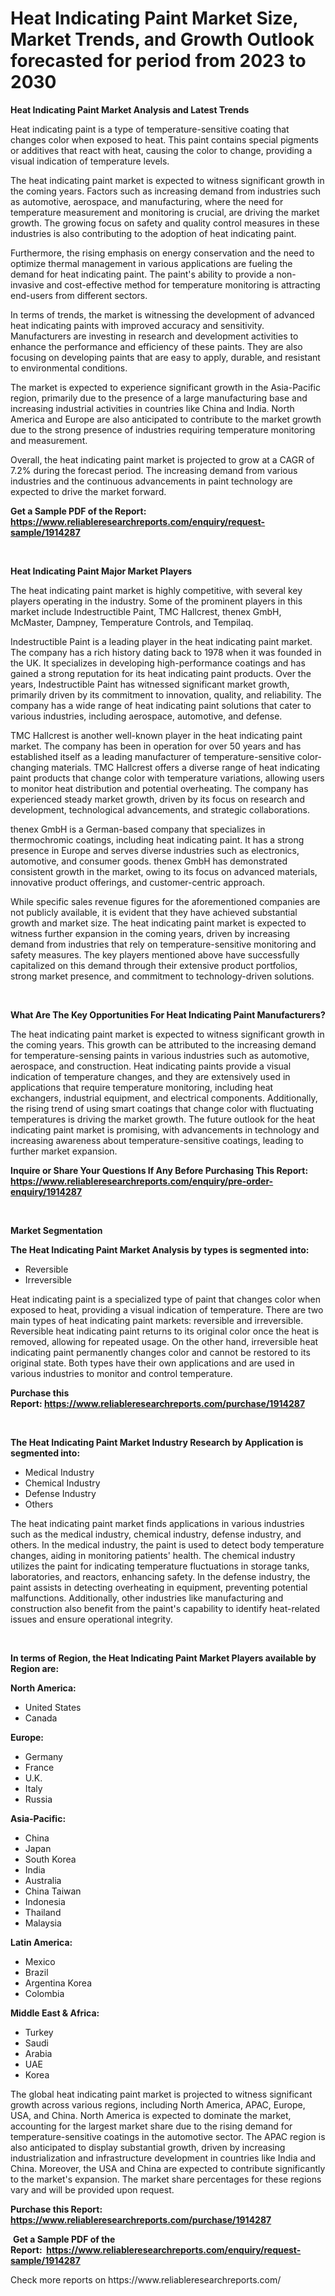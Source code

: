 <p><h1>Heat Indicating Paint Market Size, Market Trends, and Growth Outlook forecasted for period from 2023 to 2030</h1></p><p><strong>Heat Indicating Paint Market Analysis and Latest Trends</strong></p>
<p><p>Heat indicating paint is a type of temperature-sensitive coating that changes color when exposed to heat. This paint contains special pigments or additives that react with heat, causing the color to change, providing a visual indication of temperature levels.</p><p>The heat indicating paint market is expected to witness significant growth in the coming years. Factors such as increasing demand from industries such as automotive, aerospace, and manufacturing, where the need for temperature measurement and monitoring is crucial, are driving the market growth. The growing focus on safety and quality control measures in these industries is also contributing to the adoption of heat indicating paint.</p><p>Furthermore, the rising emphasis on energy conservation and the need to optimize thermal management in various applications are fueling the demand for heat indicating paint. The paint's ability to provide a non-invasive and cost-effective method for temperature monitoring is attracting end-users from different sectors.</p><p>In terms of trends, the market is witnessing the development of advanced heat indicating paints with improved accuracy and sensitivity. Manufacturers are investing in research and development activities to enhance the performance and efficiency of these paints. They are also focusing on developing paints that are easy to apply, durable, and resistant to environmental conditions.</p><p>The market is expected to experience significant growth in the Asia-Pacific region, primarily due to the presence of a large manufacturing base and increasing industrial activities in countries like China and India. North America and Europe are also anticipated to contribute to the market growth due to the strong presence of industries requiring temperature monitoring and measurement.</p><p>Overall, the heat indicating paint market is projected to grow at a CAGR of 7.2% during the forecast period. The increasing demand from various industries and the continuous advancements in paint technology are expected to drive the market forward.</p></p>
<p><strong>Get a Sample PDF of the Report:&nbsp; <a href="https://www.reliableresearchreports.com/enquiry/request-sample/1914287">https://www.reliableresearchreports.com/enquiry/request-sample/1914287</a></strong></p>
<p>&nbsp;</p>
<p><strong>Heat Indicating Paint Major Market Players</strong></p>
<p><p>The heat indicating paint market is highly competitive, with several key players operating in the industry. Some of the prominent players in this market include Indestructible Paint, TMC Hallcrest, thenex GmbH, McMaster, Dampney, Temperature Controls, and Tempilaq.</p><p>Indestructible Paint is a leading player in the heat indicating paint market. The company has a rich history dating back to 1978 when it was founded in the UK. It specializes in developing high-performance coatings and has gained a strong reputation for its heat indicating paint products. Over the years, Indestructible Paint has witnessed significant market growth, primarily driven by its commitment to innovation, quality, and reliability. The company has a wide range of heat indicating paint solutions that cater to various industries, including aerospace, automotive, and defense. </p><p>TMC Hallcrest is another well-known player in the heat indicating paint market. The company has been in operation for over 50 years and has established itself as a leading manufacturer of temperature-sensitive color-changing materials. TMC Hallcrest offers a diverse range of heat indicating paint products that change color with temperature variations, allowing users to monitor heat distribution and potential overheating. The company has experienced steady market growth, driven by its focus on research and development, technological advancements, and strategic collaborations.</p><p>thenex GmbH is a German-based company that specializes in thermochromic coatings, including heat indicating paint. It has a strong presence in Europe and serves diverse industries such as electronics, automotive, and consumer goods. thenex GmbH has demonstrated consistent growth in the market, owing to its focus on advanced materials, innovative product offerings, and customer-centric approach.</p><p>While specific sales revenue figures for the aforementioned companies are not publicly available, it is evident that they have achieved substantial growth and market size. The heat indicating paint market is expected to witness further expansion in the coming years, driven by increasing demand from industries that rely on temperature-sensitive monitoring and safety measures. The key players mentioned above have successfully capitalized on this demand through their extensive product portfolios, strong market presence, and commitment to technology-driven solutions.</p></p>
<p>&nbsp;</p>
<p><strong>What Are The Key Opportunities For Heat Indicating Paint Manufacturers?</strong></p>
<p><p>The heat indicating paint market is expected to witness significant growth in the coming years. This growth can be attributed to the increasing demand for temperature-sensing paints in various industries such as automotive, aerospace, and construction. Heat indicating paints provide a visual indication of temperature changes, and they are extensively used in applications that require temperature monitoring, including heat exchangers, industrial equipment, and electrical components. Additionally, the rising trend of using smart coatings that change color with fluctuating temperatures is driving the market growth. The future outlook for the heat indicating paint market is promising, with advancements in technology and increasing awareness about temperature-sensitive coatings, leading to further market expansion.</p></p>
<p><strong>Inquire or Share Your Questions If Any Before Purchasing This Report: <a href="https://www.reliableresearchreports.com/enquiry/pre-order-enquiry/1914287">https://www.reliableresearchreports.com/enquiry/pre-order-enquiry/1914287</a></strong></p>
<p>&nbsp;</p>
<p><strong>Market Segmentation</strong></p>
<p><strong>The Heat Indicating Paint Market Analysis by types is segmented into:</strong></p>
<p><ul><li>Reversible</li><li>Irreversible</li></ul></p>
<p><p>Heat indicating paint is a specialized type of paint that changes color when exposed to heat, providing a visual indication of temperature. There are two main types of heat indicating paint markets: reversible and irreversible. Reversible heat indicating paint returns to its original color once the heat is removed, allowing for repeated usage. On the other hand, irreversible heat indicating paint permanently changes color and cannot be restored to its original state. Both types have their own applications and are used in various industries to monitor and control temperature.</p></p>
<p><strong>Purchase this Report:&nbsp;<a href="https://www.reliableresearchreports.com/purchase/1914287">https://www.reliableresearchreports.com/purchase/1914287</a></strong></p>
<p>&nbsp;</p>
<p><strong>The Heat Indicating Paint Market Industry Research by Application is segmented into:</strong></p>
<p><ul><li>Medical Industry</li><li>Chemical Industry</li><li>Defense Industry</li><li>Others</li></ul></p>
<p><p>The heat indicating paint market finds applications in various industries such as the medical industry, chemical industry, defense industry, and others. In the medical industry, the paint is used to detect body temperature changes, aiding in monitoring patients' health. The chemical industry utilizes the paint for indicating temperature fluctuations in storage tanks, laboratories, and reactors, enhancing safety. In the defense industry, the paint assists in detecting overheating in equipment, preventing potential malfunctions. Additionally, other industries like manufacturing and construction also benefit from the paint's capability to identify heat-related issues and ensure operational integrity.</p></p>
<p>&nbsp;</p>
<p><strong>In terms of Region, the Heat Indicating Paint Market Players available by Region are:</strong></p>
<p>
    <p> <strong> North America: </strong>
        <ul>
            <li>United States</li>
            <li>Canada</li>
        </ul>
        </p> 
    <p> <strong> Europe: </strong>
        <ul>
            <li>Germany</li>
            <li>France</li>
            <li>U.K.</li>
            <li>Italy</li>
            <li>Russia</li>
        </ul>
        </p> 
    <p> <strong> Asia-Pacific: </strong>
        <ul>
            <li>China</li>
            <li>Japan</li>
            <li>South Korea</li>
            <li>India</li>
            <li>Australia</li>
            <li>China Taiwan</li>
            <li>Indonesia</li>
            <li>Thailand</li>
            <li>Malaysia</li>
        </ul>
        </p> 
    <p> <strong> Latin America: </strong>
        <ul>
            <li>Mexico</li>
            <li>Brazil</li>
            <li>Argentina Korea</li>
            <li>Colombia</li>
        </ul>
        </p> 
    <p> <strong> Middle East & Africa: </strong>
        <ul>
            <li>Turkey</li>
            <li>Saudi</li>
            <li>Arabia</li>
            <li>UAE</li>
            <li>Korea</li>
        </ul>
    </p>
    </p>
<p><p>The global heat indicating paint market is projected to witness significant growth across various regions, including North America, APAC, Europe, USA, and China. North America is expected to dominate the market, accounting for the largest market share due to the rising demand for temperature-sensitive coatings in the automotive sector. The APAC region is also anticipated to display substantial growth, driven by increasing industrialization and infrastructure development in countries like India and China. Moreover, the USA and China are expected to contribute significantly to the market's expansion. The market share percentages for these regions vary and will be provided upon request.</p></p>
<p><strong>Purchase this Report: <a href="https://www.reliableresearchreports.com/purchase/1914287">https://www.reliableresearchreports.com/purchase/1914287</a></strong></p>
<p>&nbsp;<strong>Get a Sample PDF of the Report:&nbsp;&nbsp;<a href="https://www.reliableresearchreports.com/enquiry/request-sample/1914287">https://www.reliableresearchreports.com/enquiry/request-sample/1914287</a></strong></p>
<p><strong></strong></p>
<p>Check more reports on https://www.reliableresearchreports.com/</p>